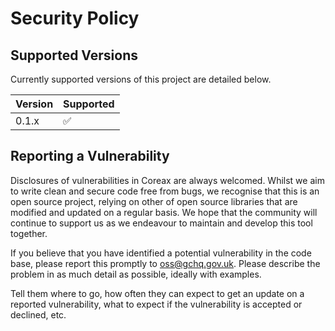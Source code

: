 # Security Policy

## Supported Versions

Currently supported versions of this project are detailed below.

| Version | Supported          |
|---------| ------------------ |
| 0.1.x   | :white_check_mark: |


## Reporting a Vulnerability

Disclosures of vulnerabilities in Coreax are always welcomed. Whilst we aim to write
clean and secure code free from bugs, we recognise that this is an open source project,
relying on other of open source libraries that are modified and updated on a regular
basis. We hope that the community will continue to support us as we endeavour to
maintain and develop this tool together.

If you believe that you have identified a potential vulnerability in the code base,
please report this promptly to [oss@gchq.gov.uk](mailto:oss@gchq.gov.uk). Please describe the problem in as
much detail as possible, ideally with examples.

Tell them where to go, how often they can expect to get an update on a
reported vulnerability, what to expect if the vulnerability is accepted or
declined, etc.
